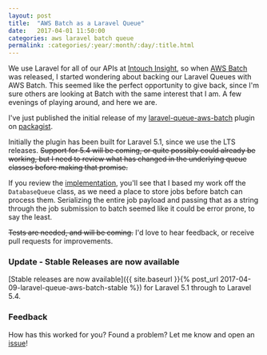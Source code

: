 ```yaml
---
layout: post
title:  "AWS Batch as a Laravel Queue"
date:   2017-04-01 11:50:00
categories: aws laravel batch queue
permalink: :categories/:year/:month/:day/:title.html
---
```


We use Laravel for all of our APIs at [Intouch Insight][intouch], so when [AWS Batch][batch] was released, I started
wondering about backing our Laravel Queues with AWS Batch. This seemed like the perfect opportunity to give back,
since I'm sure others are looking at Batch with the same interest that I am. A few evenings of playing around, and
here we are.

<!--more-->

I've just published the initial release of my [laravel-queue-aws-batch][batch_queue] plugin on [packagist][packagist].

Initially the plugin has been built for Laravel 5.1, since we use the LTS releases. ~~Support for 5.4 will be coming, or
quite possibly could already be working, but I need to review what has changed in the underlying queue classes before
making that promise.~~

If you review the [implementation][batch_queue], you'll see that I based my work off the `DatabaseQueue`
class, as we need a place to store jobs before batch can process them. Serializing the entire job payload and passing that
as a string through the job submission to batch seemed like it could be error prone, to say the least.

~~Tests are needed, and will be coming.~~ I'd love to hear feedback, or receive pull requests for improvements.

### Update - Stable Releases are now available
[Stable releases are now available]({{ site.baseurl }}{% post_url 2017-04-09-laravel-queue-aws-batch-stable %}) for Laravel 5.1
through to Laravel 5.4.

### Feedback
How has this worked for you? Found a problem? Let me know and open an [issue][issues]!

[intouch]:         https://www.intouchinsight.com
[batch]:           https://aws.amazon.com/batch/
[batch_queue]:     https://github.com/lukewaite/laravel-queue-aws-batch
[packagist]:       https://packagist.org/packages/lukewaite/laravel-queue-aws-batch
[issues]:          https://github.com/lukewaite/laravel-queue-aws-batch/issues
